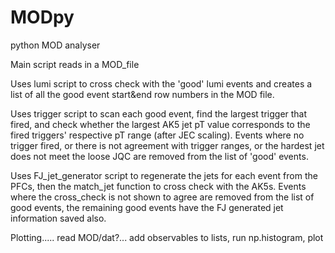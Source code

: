 # MODpy
python MOD analyser

Main script reads in a MOD_file

Uses lumi script to cross check with the 'good' lumi events and creates a list of all the good event start&end row numbers in the MOD file.

Uses trigger script to scan each good event, find the largest trigger that fired, and check whether the largest AK5 jet pT value corresponds to the fired triggers' respective pT range (after JEC scaling).
Events where no trigger fired, or there is not agreement with trigger ranges, or the hardest jet does not meet the loose JQC are removed from the list of 'good' events.

Uses FJ_jet_generator script to regenerate the jets for each event from the PFCs, then the match_jet function to cross check with the AK5s. 
Events where the cross_check is not shown to agree are removed from the list of good events, the remaining good events have the FJ generated jet information saved also.

Plotting..... read MOD/dat?... add observables to lists, run np.histogram, plot
